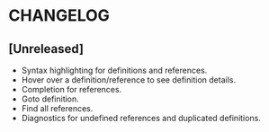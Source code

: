# CHANGELOG

## [Unreleased]

- Syntax highlighting for definitions and references.
- Hover over a definition/reference to see definition details.
- Completion for references.
- Goto definition.
- Find all references.
- Diagnostics for undefined references and duplicated definitions.
